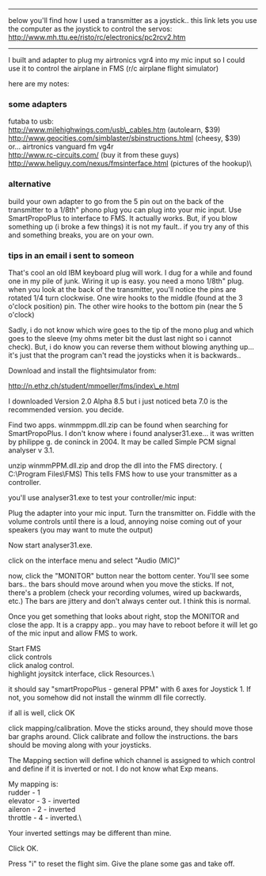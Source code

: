 * * * * *

below you'll find how I used a transmitter as a joystick.. this link
lets you use the computer as the joystick to control the servos:\
 http://www.mh.ttu.ee/risto/rc/electronics/pc2rcv2.htm

* * * * *


I built and adapter to plug my airtronics vgr4 into my mic input so I
could use it to control the airplane in FMS (r/c airplane flight
simulator)

here are my notes:

### some adapters

futaba to usb:\
 http://www.milehighwings.com/usb\_cables.htm (autolearn, \$39)\
 http://www.geocities.com/simblaster/sbinstructions.html (cheesy, \$39)\
 or... airtronics vanguard fm vg4r\
 http://www.rc-circuits.com/ (buy it from these guys)\
 http://www.heliguy.com/nexus/fmsinterface.html (pictures of the
hookup)\

### alternative

build your own adapter to go from the 5 pin out on the back of the
transmitter to a 1/8th" phono plug you can plug into your mic input. Use
SmartPropoPlus to interface to FMS. It actually works. But, if you blow
something up (i broke a few things) it is not my fault.. if you try any
of this and something breaks, you are on your own.

### tips in an email i sent to someon

That's cool an old IBM keyboard plug will work. I dug for a while and
found one in my pile of junk. Wiring it up is easy. you need a mono
1/8th" plug. when you look at the back of the transmitter, you'll notice
the pins are rotated 1/4 turn clockwise. One wire hooks to the middle
(found at the 3 o'clock position) pin. The other wire hooks to the
bottom pin (near the 5 o'clock)

Sadly, i do not know which wire goes to the tip of the mono plug and
which goes to the sleeve (my ohms meter bit the dust last night so i
cannot check). But, i do know you can reverse them without blowing
anything up... it's just that the program can't read the joysticks when
it is backwards..

Download and install the flightsimulator from:

http://n.ethz.ch/student/mmoeller/fms/index\_e.html

I downloaded Version 2.0 Alpha 8.5 but i just noticed beta 7.0 is the
recommended version. you decide.

Find two apps. winmmppm.dll.zip can be found when searching for
SmartPropoPlus. I don't know where i found analyser31.exe... it was
written by philippe g. de coninck in 2004. It may be called Simple PCM
signal analyser v 3.1.

unzip winmmPPM.dll.zip and drop the dll into the FMS directory. (
C:\\Program Files\\FMS) This tells FMS how to use your transmitter as a
controller.

you'll use analyser31.exe to test your controller/mic input:

Plug the adapter into your mic input. Turn the transmitter on. Fiddle
with the volume controls until there is a loud, annoying noise coming
out of your speakers (you may want to mute the output)

Now start analyser31.exe.

click on the interface menu and select "Audio (MIC)"

now, click the "MONITOR" button near the bottom center. You'll see some
bars.. the bars should move around when you move the sticks. If not,
there's a problem (check your recording volumes, wired up backwards,
etc.) The bars are jittery and don't always center out. I think this is
normal.

Once you get something that looks about right, stop the MONITOR and
close the app. It is a crappy app.. you may have to reboot before it
will let go of the mic input and allow FMS to work.

Start FMS\
 click controls\
 click analog control.\
 highlight joysitck interface, click Resources.\

it should say "smartPropoPlus - general PPM" with 6 axes for Joystick 1.
If not, you somehow did not install the winmm dll file correctly.

if all is well, click OK

click mapping/calibration. Move the sticks around, they should move
those bar graphs around. Click calibrate and follow the instructions.
the bars should be moving along with your joysticks.

The Mapping section will define which channel is assigned to which
control and define if it is inverted or not. I do not know what Exp
means.

My mapping is:\
 rudder - 1\
 elevator - 3 - inverted\
 aileron - 2 - inverted\
 throttle - 4 - inverted.\

Your inverted settings may be different than mine.

Click OK.

Press "i" to reset the flight sim. Give the plane some gas and take off.
